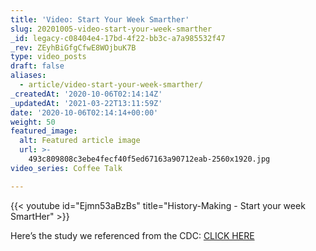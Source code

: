```yaml
---
title: 'Video: Start Your Week Smarther'
slug: 20201005-video-start-your-week-smarther
_id: legacy-c08404e4-17bd-4f22-bb3c-a7a985532f47
_rev: ZEyhBiGfgCfwE8WOjbuK7B
type: video_posts
draft: false
aliases:
  - article/video-start-your-week-smarther/
_createdAt: '2020-10-06T02:14:14Z'
_updatedAt: '2021-03-22T13:11:59Z'
date: '2020-10-06T02:14:14+00:00'
weight: 50
featured_image:
  alt: Featured article image
  url: >-
    493c809808c3ebe4fecf40f5ed67163a90712eab-2560x1920.jpg
video_series: Coffee Talk

---
```

{{< youtube id="Ejmn53aBzBs" title="History-Making - Start your week SmartHer" >}}

Here’s the study we referenced from the CDC: [CLICK HERE](https://www.cdc.gov/mmwr/volumes/69/wr/mm6915e1.htm)
